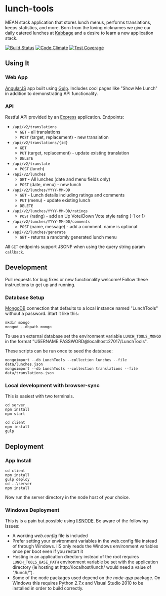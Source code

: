 # lunch-tools

MEAN stack application that stores lunch menus, performs translations, keeps statistics, and more. Born from the loving nicknames we give our daily catered lunches at [Kabbage](https://www.kabbage.com/) and a desire to learn a new application stack.

[![Build Status](https://travis-ci.org/andrewskaggs/lunch-tools.svg?branch=master)](https://travis-ci.org/andrewskaggs/lunch-tools)
[![Code Climate](https://codeclimate.com/github/andrewskaggs/lunch-tools/badges/gpa.svg)](https://codeclimate.com/github/andrewskaggs/lunch-tools)
[![Test Coverage](https://codeclimate.com/github/andrewskaggs/lunch-tools/badges/coverage.svg)](https://codeclimate.com/github/andrewskaggs/lunch-tools/coverage)

## Using It

### Web App
[AngularJS](https://angularjs.org/) app built using [Gulp](http://gulpjs.com/). Includes cool pages like "Show Me Lunch" in addition to demonstrating API functionality.

### API
Restful API provided by an [Express](http://expressjs.com/) application. Endpoints:
* `/api/v2/translations`
  * `GET` - all translations
  * `POST` (target, replacement) - new translation
* `/api/v2/translations/{id}`
  * `GET`
  * `PUT` (target, replacement) - update existing translation
  * `DELETE`
* `/api/v2/translate`
  * `POST` (lunch)
* `/api/v2/lunches`
  * `GET` - All lunches (date and menu fields only)
  * `POST` (date, menu) - new lunch
* `/api/v2/lunches/YYYY-MM-DD`
  * `GET` - Lunch details including ratings and comments
  * `PUT` (menu) - update existing lunch
  * `DELETE`
* `/api/v2/lunches/YYYY-MM-DD/ratings`
  * `POST` (rating) - add an Up Vote/Down Vote style rating (-1 or 1)
* `/api/v2/lunches/YYYY-MM-DD/comments`
  * `POST` (name, message) - add a comment. name is optional
* `/api/v2/lunches/generate`
  * `GET` - returns a randomly generated lunch menu

All `GET` endpoints support JSONP when using the query string param `callback`.

## Development

Pull requests for bug fixes or new functionality welcome! Follow these instructions to get up and running.

### Database Setup
[MongoDB](https://www.mongodb.org/) connection that defaults to a local instance named "LunchTools" without a password. Start it like this:

```
mkdir mongo
mongod --dbpath mongo
```

To use an external database set the environment variable `LUNCH_TOOLS_MONGO` in the format "USERNAME:PASSWORD@localhost:27017/LunchTools".

These scripts can be run once to seed the database:

```
mongoimport --db LunchTools --collection lunches --file data/lunches.json
mongoimport --db LunchTools --collection translations --file data/translations.json
```

### Local development with browser-sync
This is easiest with two terminals.

```
cd server
npm install
npm start
```

```
cd client
npm install
gulp
```

## Deployment

### App Install

```
cd client
npm install
gulp deploy
cd ..\server
npm install
```
Now run the server directory in the node host of your choice.

### Windows Deployment
This is is a pain but possible using [IISNODE](https://github.com/tjanczuk/iisnode). Be aware of the following issues:
* A working _web.config_ file is included
* Prefer setting your environment variables in the web.config file instead of through Windows. IIS only reads the Windows environment variables once per boot even if you restart it
* Hosting in an application directory instead of the root requires `LUNCH_TOOLS_BASE_PATH` environment variable be set with the application directory (ie hosting at http://localhost/lunch/ would need a value of "/lunch/").
* Some of the node packages used depend on the _node-gyp_ package. On Windows this requires Python 2.7.x and Visual Studio 2010 to be installed in order to build correctly.
